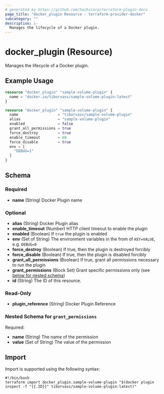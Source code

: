 ```yaml
---
# generated by https://github.com/hashicorp/terraform-plugin-docs
page_title: "docker_plugin Resource - terraform-provider-docker"
subcategory: ""
description: |-
  Manages the lifecycle of a Docker plugin.
---
```


# docker_plugin (Resource)

Manages the lifecycle of a Docker plugin.

## Example Usage

```terraform
resource "docker_plugin" "sample-volume-plugin" {
  name = "docker.io/tiborvass/sample-volume-plugin:latest"
}

resource "docker_plugin" "sample-volume-plugin" {
  name                  = "tiborvass/sample-volume-plugin"
  alias                 = "sample-volume-plugin"
  enabled               = false
  grant_all_permissions = true
  force_destroy         = true
  enable_timeout        = 60
  force_disable         = true
  env = [
    "DEBUG=1"
  ]
}
```

<!-- schema generated by tfplugindocs -->
## Schema

### Required

- **name** (String) Docker Plugin name

### Optional

- **alias** (String) Docker Plugin alias
- **enable_timeout** (Number) HTTP client timeout to enable the plugin
- **enabled** (Boolean) If `true` the plugin is enabled
- **env** (Set of String) The environment variables in the from of `KEY=VALUE`, e.g. `DEBUG=0`
- **force_destroy** (Boolean) If true, then the plugin is destroyed forcibly
- **force_disable** (Boolean) If true, then the plugin is disabled forcibly
- **grant_all_permissions** (Boolean) If true, grant all permissions necessary to run the plugin
- **grant_permissions** (Block Set) Grant specific permissions only (see [below for nested schema](#nestedblock--grant_permissions))
- **id** (String) The ID of this resource.

### Read-Only

- **plugin_reference** (String) Docker Plugin Reference

<a id="nestedblock--grant_permissions"></a>
### Nested Schema for `grant_permissions`

Required:

- **name** (String) The name of the permission
- **value** (Set of String) The value of the permission

## Import

Import is supported using the following syntax:

```shell
#!/bin/bash
terraform import docker_plugin.sample-volume-plugin "$(docker plugin inspect -f "{{.ID}}" tiborvass/sample-volume-plugin:latest)"
```
